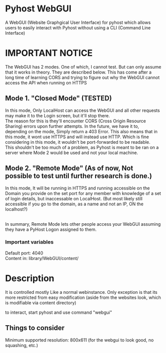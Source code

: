 # Pyhost WebGUI
A WebGUI (Website Graphgical User Interface) for pyhost which allows users to easily interact with Pyhost without using a CLI (Command Line Interface)

# IMPORTANT NOTICE
The WebGUI has 2 modes. One of which, I cannot test. But can only assume that it works in theory. They are described below.
This has come after a long time of learning CORS and trying to figure out why the WebGUI cannot access the API when running on HTTPS
## Mode 1. "Closed Mode" (TESTED)
In this mode, Only LocalHost can access the WebGUI and all other requests may make it to the Login screen, but it'll stop there.<br>
The reason for this is they'll encounter CORS (Cross Origin Resource Sharing) errors upon further attempts. In the future, we have it to, depending on the mode,
Simply return a 403 Error.
This also means that in this mode, it wont use HTTPS and will instead use HTTP. Which is fine considering in this mode, it wouldn't be port-forwarded to be readable.<br>
This shouldn't be too much of a problem, as Pyhost is meant to be ran on a server where Mode 2 would be used and not your local machine.
## Mode 2. "Remote Mode" (As of now, Not possible to test until further research is done.)
In this mode, It will be running in HTTPS and running accessible on the Domain you provide on the set port for any member with knowledge of a set of login details, but inaccessable on LocalHost. (But most likely still accessible if you go to the domain, as a name and not an IP, ON the localhost?)<br><br>

In summary, Remote Mode lets other people access your WebGUI assuming they have a PyHost Logon assigned to them.

### Important variables
Default port: 4040<br>
Content in: library/WebGUI/content/

# Description
It is controlled mostly Like a normal webinstance. Only exception is that its more restricted from easy modification (aside from the websites look, which is modifiable via content directory)

to interact, start pyhost and use command "webgui"

## Things to consider 
Minimum supported resolution: 800x611 (for the webgui to look good, no squashing, etc.)